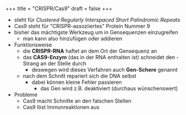 +++
title = "CRISPR/Cas9"
draft = false
+++

-   steht für _Clustered Regularly Interspaced Short Palindromic Repeats_
-   Cas9 steht für "CRISPR-assoziiertes" Protein Nummer 9
-   bisher das mächtigste Werkzeug um in Gensequenzen einzugreifen
    -   man kann also hinzufügen oder addieren
-   Funktionsweise
    -   die **CRISPR-RNA** haftet an dem Ort der Gensequenz an
    -   das **CAS9-Enzym** (das in der RNA enthalten ist) schneidet den -Strang an der Stelle durch
        -   deswegen wird dieses Verfahren auch **Gen-Schere** genannt
    -   nach dem Schnitt repariert sich die DNA selbst
        -   dabei können kleine Fehler passieren
            -   das Gen wird z.B. deaktiviert (durchaus wünschenswert)
-   Probleme
    -   Cas9 macht Schnitte an den falschen Stellen
    -   Cas9 löst Immunreaktionen aus